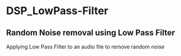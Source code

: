 # DSP_LowPass-Filter
<h2> Random Noise removal using Low Pass Filter </h2>

Applying Low Pass Filter to an audio file to remove random noise
